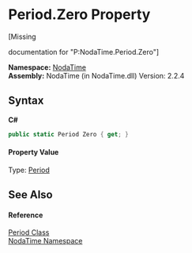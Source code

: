 # Period.Zero Property 
 

\[Missing <summary> documentation for "P:NodaTime.Period.Zero"\]

**Namespace:**&nbsp;<a href="N_NodaTime">NodaTime</a><br />**Assembly:**&nbsp;NodaTime (in NodaTime.dll) Version: 2.2.4

## Syntax

**C#**<br />
``` C#
public static Period Zero { get; }
```


#### Property Value
Type: <a href="T_NodaTime_Period">Period</a>

## See Also


#### Reference
<a href="T_NodaTime_Period">Period Class</a><br /><a href="N_NodaTime">NodaTime Namespace</a><br />